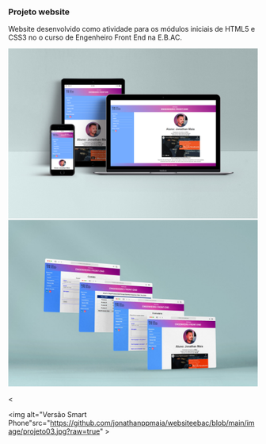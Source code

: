 ### Projeto website

Website desenvolvido como atividade para os módulos iniciais de HTML5 e CSS3 no o curso de Engenheiro Front End na E.B.AC.

<div style="display:inline_block">
<img alt="Imagem do projeto" src="https://github.com/jonathanppmaia/websiteebac/blob/main/image/projeto01.jpg?raw=true" >
</div>

<div style="display:inline_block">
<img alt=" Versão Tablet" src="https://github.com/jonathanppmaia/websiteebac/blob/main/image/projeto02.jpg?raw=true" >
</div>

<<div style="display:inline_block">
<img alt="Versão Smart Phone"src="https://github.com/jonathanppmaia/websiteebac/blob/main/image/projeto03.jpg?raw=true" >

</div>
